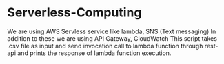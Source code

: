 # Serverless-Computing
We are using AWS Servless service like lambda, SNS (Text messaging)              In addition to these we are using API Gateway, CloudWatch               This script takes .csv file as input and send invocation call to lambda function through rest-api              and prints the response of lambda function execution.
